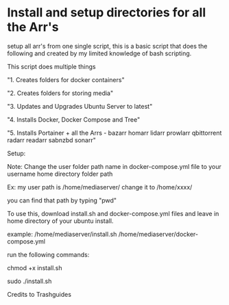 # Install and setup directories for all the Arr's
setup all arr's from one single script, this is a basic script that does the following and created by my limited knowledge of bash scripting.

This script does multiple things

"1. Creates folders for docker containers" 

"2. Creates folders for storing media" 

"3. Updates and Upgrades Ubuntu Server to latest" 

"4. Installs Docker, Docker Compose and Tree" 

"5. Installs Portainer + all the Arrs - bazarr homarr lidarr prowlarr qbittorrent radarr readarr sabnzbd sonarr" 


Setup: 

Note: Change the user folder path name in docker-compose.yml file to your username home directory folder path

Ex: my user path is /home/mediaserver/ change it to /home/xxxx/ 

you can find that path by typing "pwd"


To use this, download install.sh and docker-compose.yml files and leave in home directory of your ubuntu install. 

example: /home/mediaserver/install.sh  /home/mediaserver/docker-compose.yml

run the following commands:

chmod +x install.sh

sudo ./install.sh




Credits to Trashguides

